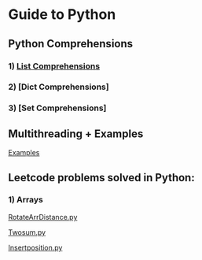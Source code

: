 # Guide to Python

## Python Comprehensions
### 1) [List Comprehensions](https://github.com/parvathic/python-ds-notebooks/blob/master/ListComp.ipynb)
### 2) [Dict Comprehensions] 
### 3) [Set Comprehensions] 

## Multithreading + Examples
[Examples](https://github.com/parvathic/python-ds-notebooks/blob/master/Multithreading_basics_%2B_examples.ipynb)

## Leetcode problems solved in Python:
### 1) Arrays
[RotateArrDistance.py](https://github.com/parvathic/c-questions/blob/master/arrays/Rotatearraydistance.ipynb)

[Twosum.py](https://github.com/parvathic/c-questions/blob/master/arrays/TwoSum.ipynb)

[Insertposition.py](https://github.com/parvathic/c-questions/blob/master/leetcode/SearchInsertPosition.ipynb)


